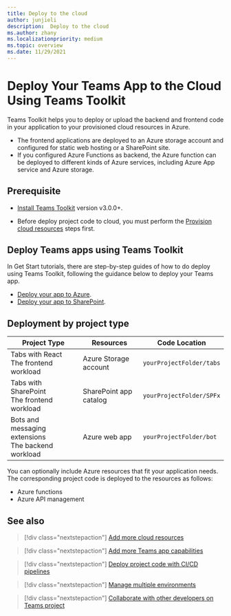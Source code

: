 ```yaml
---
title: Deploy to the cloud
author: junjieli
description:  Deploy to the cloud
ms.author: zhany
ms.localizationpriority: medium
ms.topic: overview
ms.date: 11/29/2021
---
```


# Deploy Your Teams App to the Cloud Using Teams Toolkit

Teams Toolkit helps you to deploy or upload the backend and frontend code in your application to your provisioned cloud resources in Azure.

* The frontend applications are deployed to an Azure storage account and configured for static web hosting or a SharePoint site.
* If you configured Azure Functions as backend, the Azure function can be deployed to different kinds of Azure services, including Azure App service and Azure storage.

## Prerequisite

* [Install Teams Toolkit](https://marketplace.visualstudio.com/items?itemName=TeamsDevApp.ms-teams-vscode-extension) version v3.0.0+.

* Before deploy project code to cloud, you must perform the [Provision cloud resources](provision.md) steps first.

## Deploy Teams apps using Teams Toolkit

In Get Start tutorials, there are step-by-step guides of how to do deploy using Teams Toolkit, following the guidance below to deploy your Teams app.

* [Deploy your app to Azure](https://docs.microsoft.com/microsoftteams/platform/sbs-gs-javascript?tabs=vscode%2Cvsc%2Cviscode%2Cvcode&tutorial-step=8).
* [Deploy your app to SharePoint](https://docs.microsoft.com/microsoftteams/platform/sbs-gs-spfx?tabs=vscode%2Cviscode&tutorial-step=4).

## Deployment by project type

| Project Type| Resources| Code Location|
|-------------|----------|---------------|
|Tabs with React </br> The frontend workload|Azure Storage account|`yourProjectFolder/tabs`|
|Tabs with SharePoint </br> The frontend workload |SharePoint app catalog|`yourProjectFolder/SPFx`|
|Bots and messaging extensions </br> The backend workload | Azure web app|`yourProjectFolder/bot` |

You can optionally include Azure resources that fit your application needs. The corresponding project code is deployed to the resources as follows:

* Azure functions
* Azure API management

## See also

> [!div class="nextstepaction"]
> [Add more cloud resources](add-resource.md)

> [!div class="nextstepaction"]
> [Add more Teams app capabilities](add-capability.md)

> [!div class="nextstepaction"]
> [Deploy project code with CI/CD pipelines](use-CICD-template.md)

> [!div class="nextstepaction"]
> [Manage multiple environments](TeamsFx-multi-env.md)

> [!div class="nextstepaction"]
> [Collaborate with other developers on Teams project](TeamsFx-collaboration.md)
